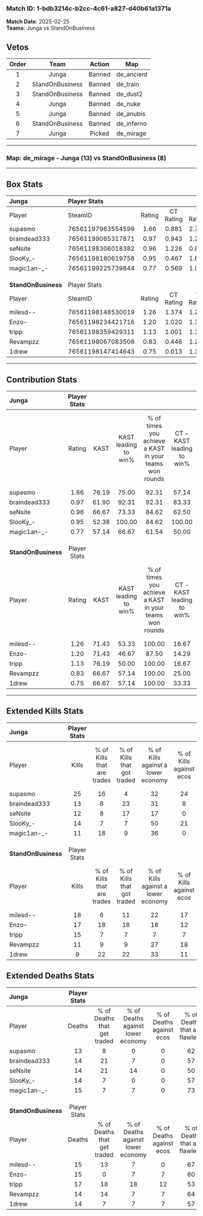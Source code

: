 ### Match ID: 1-bdb3214c-b2cc-4c61-a827-d40b61a1371a  
**Match Date**: 2025-02-25  
**Teams**: Junga vs StandOnBusiness  

## Vetos  

| Order | Team | Action | Map |
| :---: | :--: | :----: | --- |
| 1 | Junga | Banned | de_ancient |
| 2 | StandOnBusiness | Banned | de_train |
| 3 | StandOnBusiness | Banned | de_dust2 |
| 4 | Junga | Banned | de_nuke |
| 5 | Junga | Banned | de_anubis |
| 6 | StandOnBusiness | Banned | de_inferno |
| 7 | Junga | Picked | de_mirage |

---  

### **Map**: de_mirage - Junga (13) vs StandOnBusiness (8)  
---  

## Box Stats  

| **Junga**           | Player Stats      |        |           |          |       |       |       |         |        |      |     |
| :- | :- | :-: | :-: | :-: | :-: | :-: | :-: | :-: | :-: | :-: | :-: |
| Player              | SteamID           | Rating | CT Rating | T Rating | KAST  |  ADR  | Kills | Assists | Deaths | K/D  | HS% |
| supasmo             | 76561197963554599 |  1.66  |   0.881   |  2.755   | 76.19 | 103.0 |  25   |    2    |   13   | 1.92 | 56  |
| braindead333        | 76561199065317871 |  0.97  |   0.943   |  1.205   | 61.90 | 80.5  |  13   |    5    |   14   | 0.93 | 76  |
| seNsite             | 76561198306018382 |  0.96  |   1.226   |  0.862   | 66.67 | 76.1  |  12   |    6    |   14   | 0.86 | 25  |
| SlooKy_-            | 76561198180619758 |  0.95  |   0.467   |  1.674   | 52.38 | 81.4  |  14   |    6    |   14   | 1.00 | 85  |
| magic1an-_-         | 76561199225739844 |  0.77  |   0.569   |  1.089   | 57.14 | 63.1  |  11   |    3    |   15   | 0.73 | 45  |
|                     |                   |        |           |          |       |       |       |         |        |      |     |
|                     |                   |        |           |          |       |       |       |         |        |      |     |
|                     |                   |        |           |          |       |       |       |         |        |      |     |
| **StandOnBusiness** | Player Stats      |        |           |          |       |       |       |         |        |      |     |
| Player              | SteamID           | Rating | CT Rating | T Rating | KAST  |  ADR  | Kills | Assists | Deaths | K/D  | HS% |
| milesd--            | 76561198148530019 |  1.26  |   1.374   |  1.291   | 71.43 | 95.6  |  18   |    3    |   15   | 1.20 | 16  |
| Enzo-               | 76561198234421716 |  1.20  |   1.020   |  1.342   | 71.43 | 88.4  |  17   |    4    |   15   | 1.13 | 64  |
| tripp               | 76561198359429311 |  1.13  |   1.001   |  1.360   | 76.19 | 86.6  |  15   |   10    |   17   | 0.88 | 46  |
| Revampzz            | 76561198067083508 |  0.83  |   0.446   |  1.211   | 66.67 | 54.6  |  11   |    2    |   14   | 0.79 | 72  |
| 1drew               | 76561198147414643 |  0.75  |   0.013   |  1.340   | 66.67 | 49.8  |   9   |    5    |   14   | 0.64 | 44  |
---  

## Contribution Stats  

| **Junga**           | Player Stats |       |                      |                                                        |                           |                                                             |                          |                                                            |
| :- | :-: | :-: | :-: | :-: | :-: | :-: | :-: | :-: |
| Player              |    Rating    | KAST  | KAST leading to win% | % of times you achieve a KAST in your teams won rounds | CT - KAST leading to win% | CT - % of times you achieve a KAST in your teams won rounds | T - KAST leading to win% | T - % of times you achieve a KAST in your teams won rounds |
| supasmo             |     1.66     | 76.19 |        75.00         |                         92.31                          |           57.14           |                            80.00                            |          88.89           |                           100.00                           |
| braindead333        |     0.97     | 61.90 |        92.31         |                         92.31                          |           83.33           |                           100.00                            |          100.00          |                           87.50                            |
| seNsite             |     0.96     | 66.67 |        73.33         |                         84.62                          |           62.50           |                           100.00                            |          85.71           |                           75.00                            |
| SlooKy_-            |     0.95     | 52.38 |        100.00        |                         84.62                          |          100.00           |                            80.00                            |          100.00          |                           87.50                            |
| magic1an-_-         |     0.77     | 57.14 |        66.67         |                         61.54                          |           50.00           |                            60.00                            |          83.33           |                           62.50                            |
|                     |              |       |                      |                                                        |                           |                                                             |                          |                                                            |
|                     |              |       |                      |                                                        |                           |                                                             |                          |                                                            |
|                     |              |       |                      |                                                        |                           |                                                             |                          |                                                            |
| **StandOnBusiness** | Player Stats |       |                      |                                                        |                           |                                                             |                          |                                                            |
| Player              |    Rating    | KAST  | KAST leading to win% | % of times you achieve a KAST in your teams won rounds | CT - KAST leading to win% | CT - % of times you achieve a KAST in your teams won rounds | T - KAST leading to win% | T - % of times you achieve a KAST in your teams won rounds |
| milesd--            |     1.26     | 71.43 |        53.33         |                         100.00                         |           16.67           |                           100.00                            |          77.78           |                           100.00                           |
| Enzo-               |     1.20     | 71.43 |        46.67         |                         87.50                          |           14.29           |                           100.00                            |          75.00           |                           85.71                            |
| tripp               |     1.13     | 76.19 |        50.00         |                         100.00                         |           16.67           |                           100.00                            |          70.00           |                           100.00                           |
| Revampzz            |     0.83     | 66.67 |        57.14         |                         100.00                         |           25.00           |                           100.00                            |          70.00           |                           100.00                           |
| 1drew               |     0.75     | 66.67 |        57.14         |                         100.00                         |           33.33           |                           100.00                            |          63.64           |                           100.00                           |
---  

## Extended Kills Stats  

| **Junga**           | Player Stats |                            |                            |                                    |                         |                              |                                 |                                       |                    |           |
| :- | :-: | :-: | :-: | :-: | :-: | :-: | :-: | :-: | :-: | :-: |
| Player              |    Kills     | % of Kills that are trades | % of Kills that got traded | % of Kills against a lower economy | % of Kills against ecos | % of Kills that are flawless | % of Kills that are close duels | % of Kills that are assisted by flash | Pistol Round Kills | AWP Kills |
| supasmo             |      25      |             16             |             4              |                 32                 |           24            |              76              |                8                |                   4                   |         0          |     1     |
| braindead333        |      13      |             8              |             23             |                 31                 |            8            |              23              |                8                |                   0                   |         0          |     3     |
| seNsite             |      12      |             8              |             17             |                 17                 |            0            |              58              |                0                |                   8                   |         7          |     0     |
| SlooKy_-            |      14      |             7              |             7              |                 50                 |           21            |              79              |                7                |                   0                   |         0          |     4     |
| magic1an-_-         |      11      |             18             |             9              |                 36                 |            0            |              45              |                9                |                   0                   |         0          |     2     |
|                     |              |                            |                            |                                    |                         |                              |                                 |                                       |                    |           |
|                     |              |                            |                            |                                    |                         |                              |                                 |                                       |                    |           |
|                     |              |                            |                            |                                    |                         |                              |                                 |                                       |                    |           |
| **StandOnBusiness** | Player Stats |                            |                            |                                    |                         |                              |                                 |                                       |                    |           |
| Player              |    Kills     | % of Kills that are trades | % of Kills that got traded | % of Kills against a lower economy | % of Kills against ecos | % of Kills that are flawless | % of Kills that are close duels | % of Kills that are assisted by flash | Pistol Round Kills | AWP Kills |
| milesd--            |      18      |             6              |             11             |                 22                 |           17            |              61              |               11                |                   0                   |         13         |     1     |
| Enzo-               |      17      |             18             |             18             |                 18                 |           12            |              53              |                6                |                   0                   |         0          |     4     |
| tripp               |      15      |             7              |             7              |                 7                  |            7            |              67              |                0                |                   0                   |         1          |     0     |
| Revampzz            |      11      |             9              |             9              |                 27                 |           18            |              64              |                9                |                   9                   |         0          |     1     |
| 1drew               |      9       |             22             |             22             |                 33                 |           11            |              56              |               11                |                   0                   |         0          |     1     |
## Extended Deaths Stats  

| **Junga**           | Player Stats |                             |                                   |                          |                               |                            |                           |               |
| :- | :-: | :-: | :-: | :-: | :-: | :-: | :-: | :-: |
| Player              |    Deaths    | % of Deaths that get traded | % of Deaths against lower economy | % of Deaths against ecos | % of Deaths that are flawless | % of Deaths that are close | % of Deaths while blinded | Deaths to AWP |
| supasmo             |      13      |              8              |                 0                 |            0             |              62               |             8              |             0             |       4       |
| braindead333        |      14      |             21              |                 7                 |            0             |              57               |             14             |             0             |       4       |
| seNsite             |      14      |             21              |                14                 |            0             |              50               |             7              |             0             |       1       |
| SlooKy_-            |      14      |              7              |                 0                 |            0             |              57               |             0              |             0             |       1       |
| magic1an-_-         |      15      |              7              |                 7                 |            0             |              73               |             7              |             7             |       4       |
|                     |              |                             |                                   |                          |                               |                            |                           |               |
|                     |              |                             |                                   |                          |                               |                            |                           |               |
|                     |              |                             |                                   |                          |                               |                            |                           |               |
| **StandOnBusiness** | Player Stats |                             |                                   |                          |                               |                            |                           |               |
| Player              |    Deaths    | % of Deaths that get traded | % of Deaths against lower economy | % of Deaths against ecos | % of Deaths that are flawless | % of Deaths that are close | % of Deaths while blinded | Deaths to AWP |
| milesd--            |      15      |             13              |                 7                 |            0             |              67               |             13             |             0             |       0       |
| Enzo-               |      15      |              0              |                 7                 |            7             |              60               |             0              |             7             |       2       |
| tripp               |      17      |             18              |                18                 |            12            |              53               |             12             |             0             |       3       |
| Revampzz            |      14      |             14              |                 7                 |            7             |              64               |             0              |             7             |       2       |
| 1drew               |      14      |              7              |                 7                 |            7             |              57               |             7              |             0             |       0       |
